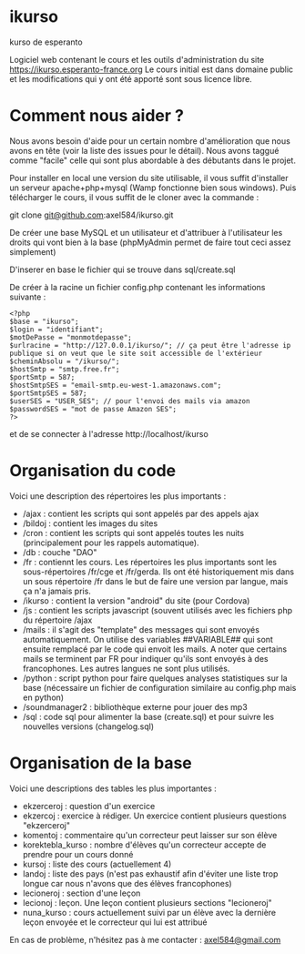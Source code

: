# ikurso
kurso de esperanto

Logiciel web contenant le cours et les outils d'administration du site https://ikurso.esperanto-france.org
Le cours initial est dans domaine public et les modifications qui y ont été apporté sont sous licence libre.

# Comment nous aider ?

Nous avons besoin d'aide pour un certain nombre d'amélioration que nous avons en tête (voir la liste des issues pour le détail). Nous avons taggué comme "facile" celle qui sont plus abordable à des débutants dans le projet.

Pour installer en local une version du site utilisable, il vous suffit d'installer un serveur apache+php+mysql (Wamp fonctionne bien sous windows).
Puis télécharger le cours, il vous suffit de le cloner avec la commande : 

git clone git@github.com:axel584/ikurso.git

De créer une base MySQL et un utilisateur et d'attribuer à l'utilisateur les droits qui vont bien à la base (phpMyAdmin permet de faire tout ceci assez simplement)

D'inserer en base le fichier qui se trouve dans sql/create.sql

De créer à la racine un fichier config.php contenant les informations suivante :
```
<?php
$base = "ikurso";
$login = "identifiant";
$motDePasse = "monmotdepasse";
$urlracine = "http://127.0.0.1/ikurso/"; // ça peut être l'adresse ip publique si on veut que le site soit accessible de l'extérieur
$cheminAbsolu = "/ikurso/";
$hostSmtp = "smtp.free.fr";
$portSmtp = 587;
$hostSmtpSES = "email-smtp.eu-west-1.amazonaws.com";
$portSmtpSES = 587;
$userSES = "USER_SES"; // pour l'envoi des mails via amazon
$passwordSES = "mot de passe Amazon SES";
?>
```
et de se connecter à l'adresse http://localhost/ikurso

# Organisation du code 

Voici une description des répertoires les plus importants : 

- /ajax : contient les scripts qui sont appelés par des appels ajax
- /bildoj : contient les images du sites
- /cron : contient les scripts qui sont appelés toutes les nuits (principalement pour les rappels automatique).
- /db : couche "DAO"
- /fr : contiennt les cours. Les répertoires les plus importants sont les sous-répertoires /fr/cge et /fr/gerda. Ils ont été historiquement mis dans un sous répertoire /fr dans le but de faire une version par langue, mais ça n'a jamais pris.
- /ikurso : contient la version "android" du site (pour Cordova)
- /js : contient les scripts javascript (souvent utilisés avec les fichiers php du répertoire /ajax
- /mails : il s'agit des "template" des messages qui sont envoyés automatiquement. On utilise des variables ##VARIABLE## qui sont ensuite remplacé par le code qui envoit les mails. A noter que certains mails se terminent par FR pour indiquer qu'ils sont envoyés à des francophones. Les autres langues ne sont plus utilisés.
- /python : script python pour faire quelques analyses statistiques sur la base (nécessaire un fichier de configuration similaire au config.php mais en python)
- /soundmanager2 : bibliothèque externe pour jouer des mp3
- /sql : code sql pour alimenter la base (create.sql) et pour suivre les nouvelles versions (changelog.sql)

# Organisation de la base 

Voici une descriptions des tables les plus importantes :

- ekzerceroj : question d'un exercice
- ekzercoj : exercice à rédiger. Un exercice contient plusieurs questions "ekzerceroj"
- komentoj : commentaire qu'un correcteur peut laisser sur son élève
- korektebla_kurso : nombre d'élèves qu'un correcteur accepte de prendre pour un cours donné
- kursoj : liste des cours (actuellement 4)
- landoj : liste des pays (n'est pas exhaustif afin d'éviter une liste trop longue car nous n'avons que des élèves francophones)
- lecioneroj : section d'une leçon
- lecionoj : leçon. Une leçon contient plusieurs sections "lecioneroj"
- nuna_kurso : cours actuellement suivi par un élève avec la dernière leçon envoyée et le correcteur qui lui est attribué

En cas de problème, n'hésitez pas à me contacter : axel584@gmail.com

